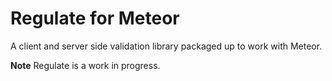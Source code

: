 Regulate for Meteor
===================

A client and server side validation library packaged up to work with Meteor.

**Note** Regulate is a work in progress.